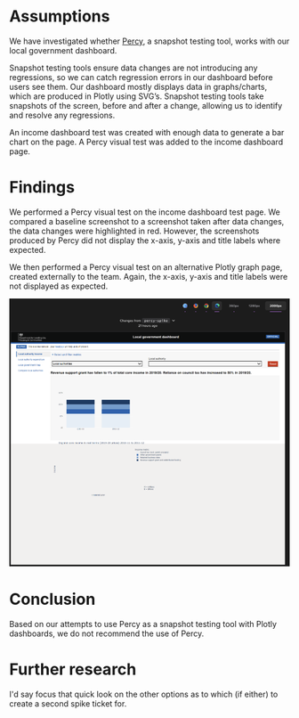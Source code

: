 # Assumptions

We have investigated whether [Percy](https://percy.io/), a snapshot testing tool, works with our local government dashboard. 

Snapshot testing tools ensure data changes are not introducing any regressions, so we can catch regression errors in our dashboard before users see them. Our dashboard mostly displays data in graphs/charts, which are produced in Plotly using SVG’s. Snapshot testing tools take snapshots of the screen, before and after a change, allowing us to identify and resolve any regressions. 

An income dashboard test was created with enough data to generate a bar chart on the page. A Percy visual test was added to the income dashboard page.

# Findings

We performed a Percy visual test on the income dashboard test page. We compared a baseline screenshot to a screenshot taken after data changes, the data changes were highlighted in red. However, the screenshots produced by Percy did not display the x-axis, y-axis and title labels where expected.

We then performed a Percy visual test on an alternative Plotly graph page, created externally to the team. Again, the x-axis, y-axis and title labels were not displayed as expected.

![percy_snapshot_example](../images/percy-snapshots/percy_snapshot_example.png)

# Conclusion

Based on our attempts to use Percy as a snapshot testing tool with Plotly dashboards, we do not recommend the use of Percy. 

# Further research 

I'd say focus that quick look on the other options as to which (if either) to create a second spike ticket for.
